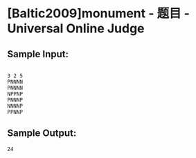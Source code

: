 # [Baltic2009]monument - 题目 - Universal Online Judge


## Sample Input: 
```

3 2 5
PNNNN
PNNNN
NPPNP
PNNNP
NNNNP
PPNNP

```

## Sample Output: 
```
24
```
